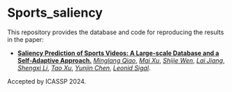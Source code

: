 # Sports_saliency

This repository provides the database and code for reproducing the results in the paper: 

* [**Saliency Prediction of Sports Videos: A Large-scale Database and a Self-Adaptive Approach.**](xxx)
[*Minglang Qiao*](http://45.77.201.133/html/Members/minglangqiao.html),
[*Mai Xu*](XX),
[*Shijie Wen*](XX),
[*Lai Jiang*](XX),
[*Shengxi Li*](XX),
[*Tao Xu*](XX),
[*Yunjin Chen*](XX),
[*Leonid Sigal*](XX).

Accepted by ICASSP 2024.
